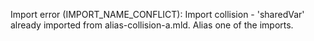 Import error (IMPORT_NAME_CONFLICT): Import collision - 'sharedVar' already imported from alias-collision-a.mld. Alias one of the imports.
